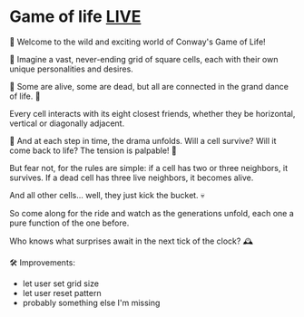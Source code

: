 # Game of life [LIVE](https://conway-game-of-life-a-pyro.vercel.app)

 🤖 Welcome to the wild and exciting world of Conway's Game of Life! 
 
 🎉 Imagine a vast, never-ending grid of square cells, each with their own unique personalities and desires. 
 
 🤔 Some are alive, some are dead, but all are connected in the grand dance of life. 💃
 
Every cell interacts with its eight closest friends, whether they be horizontal, vertical or diagonally adjacent. 

🤝 And at each step in time, the drama unfolds. Will a cell survive? Will it come back to life? The tension is palpable! 🤯

But fear not, for the rules are simple: if a cell has two or three neighbors, it survives. If a dead cell has three live neighbors, it becomes alive. 

And all other cells... well, they just kick the bucket. 💀

So come along for the ride and watch as the generations unfold, each one a pure function of the one before. 

Who knows what surprises await in the next tick of the clock? 🕰️

🛠️ Improvements:
- let user set grid size
- let user reset pattern
- probably something else I'm missing
